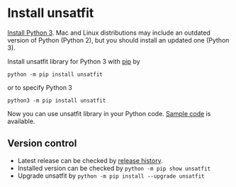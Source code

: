 # Install unsatfit

[Install Python 3](https://wiki.python.org/moin/BeginnersGuide/Download). Mac and Linux distributions may include an outdated version of Python (Python 2), but you should install an updated one (Python 3).

Install unsatfit library for Python 3 with [pip](https://pip.pypa.io/en/stable/getting-started/) by

```
python -m pip install unsatfit
```

or to specify Python 3

```
python3 -m pip install unsatfit
```

Now you can use unsatfit library in your Python code. [Sample code](code.md) is available.

## Version control
- Latest release can be checked by [release history](https://pypi.org/project/unsatfit/#history).
- Installed version can be checked by ```python -m pip show unsatfit```
- Upgrade unsatfit by ```python -m pip install --upgrade unsatfit```
